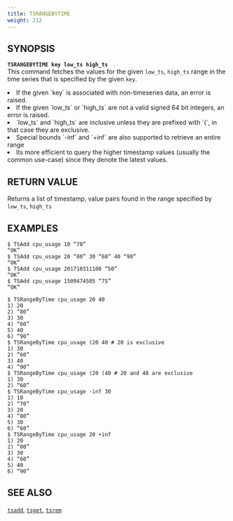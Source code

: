 ```yaml
---
title: TSRANGEBYTIME
weight: 212
---
```


## SYNOPSIS
<b>`TSRANGEBYTIME key low_ts high_ts`</b><br>
This command fetches the values for the given `low_ts`, `high_ts` range in the time series that is 
specified by the given `key`.

<li>If the given `key` is associated with non-timeseries data, an error is raised.</li>
<li>If the given `low_ts` or `high_ts` are not a valid signed 64 bit integers, an error is raised.</li>
<li>`low_ts` and `high_ts` are inclusive unless they are prefixed with `(`, in that case they are
exclusive.</li>
<li>Special bounds `-inf` and `+inf` are also supported to retrieve an entire range</li>
<li>Its more efficient to query the higher timestamp values (usually the common use-case) 
    since they denote the latest values.</li>

## RETURN VALUE
Returns a list of timestamp, value pairs found in the range specified by `low_ts`, `high_ts`

## EXAMPLES
```
$ TSAdd cpu_usage 10 “70”
“OK”
$ TSAdd cpu_usage 20 “80” 30 “60” 40 “90”
“OK”
$ TSAdd cpu_usage 201710311100 “50”
“OK”
$ TSAdd cpu_usage 1509474505 “75”
“OK”

$ TSRangeByTime cpu_usage 20 40
1) 20
2) “80” 
3) 30
4) “60” 
5) 40
6) “90”
$ TSRangeByTime cpu_usage (20 40 # 20 is exclusive
1) 30
2) “60”
3) 40
4) “90”
$ TSRangeByTime cpu_usage (20 (40 # 20 and 40 are exclusive
1) 30
2) “60”
$ TSRangeByTime cpu_usage -inf 30
1) 10
2) “70”
3) 20
4) “80”
5) 30
6) “60”
$ TSRangeByTime cpu_usage 20 +inf
1) 20
2) “80”
3) 30
4) “60”
5) 40
6) “90”
```

## SEE ALSO
[`tsadd`](../tsadd/), [`tsget`](../tsget/), [`tsrem`](../tsrem/)

